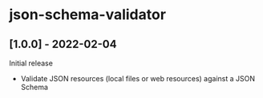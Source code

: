 # json-schema-validator

## [1.0.0] - 2022-02-04
Initial release
- Validate JSON resources (local files or web resources) against a JSON Schema 